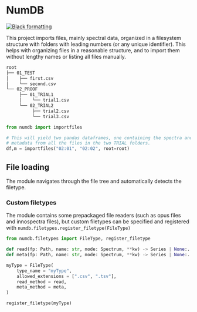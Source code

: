 # NumDB

[![Black formatting](https://img.shields.io/badge/code%20style-black-000000.svg)](https://github.com/psf/black)

This project imports files, mainly spectral data, organized in a filesystem
structure with folders with leading numbers (or any unique identifier).
This helps with organizing files in a reasonable structure, and to import them without lengthy names or listing all files manually.

```txt
root
├── 01_TEST
│    ├── first.csv
│    └── second.csv
└── 02_PROOF
     ├── 01_TRIAL1
     │    └── trial1.csv
     └── 02_TRIAL2
          ├── trial2.csv
          └── trial3.csv
```

```py
from numdb import importfiles

# This will yield two pandas dataframes, one containing the spectra and one with
# metadata from all the files in the two TRIAL folders.
df,m = importfiles("02:01", "02:02", root=root)
```

## File loading

The module navigates through the file tree and automatically detects the filetype.

### Custom filetypes

The module contains some prepackaged file readers (such as opus files and innospectra files),
but custom filetypes can be specified and registered with `numdb.filetypes.register_filetype(FileType)`

```py
from numdb.filetypes import FileType, register_filetype

def read(fp: Path, name: str, mode: Spectrum, **kw) -> Series | None:...
def meta(fp: Path, name: str, mode: Spectrum, **kw) -> Series | None:...

myType = FileType(
    type_name = "myType",
    allowed_extensions = [".csv", ".tsv"],
    read_method = read,
    meta_method = meta,
)

register_filetype(myType)
```

